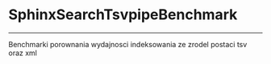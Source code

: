 # SphinxSearchTsvpipeBenchmark
-----

Benchmarki porownania wydajnosci indeksowania ze zrodel postaci tsv oraz xml
